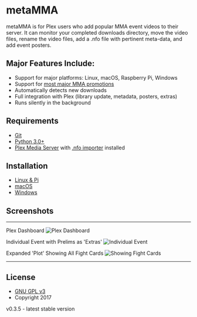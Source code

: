 # metaMMA
metaMMA is for Plex users who add popular MMA event videos to their server.  It can monitor your completed downloads directory, move the video files, rename the video files, add a .nfo file with pertinent meta-data, and add event posters.

## Major Features Include:
 * Support for major platforms: Linux, macOS, Raspberry Pi, Windows
 * Support for [most major MMA promotions](https://github.com/metaMMA/metaMMA/wiki/FAQ#which-mma-promotions-work-with-this-program)
 * Automatically detects new downloads
 * Full integration with Plex (library update, metadata, posters, extras)
 * Runs silently in the background

## Requirements
 * [Git](https://git-scm.com/)
 * [Python 3.0+](https://www.python.org/downloads/)
 * [Plex Media Server](https://www.plex.tv/downloads/) with [.nfo importer](https://forums.plex.tv/discussion/38402/metadata-agents-for-exported-xbmc-library) installed

## Installation
 * [Linux & Pi](https://github.com/metaMMA/metaMMA/wiki/Linux-&-Pi)
 * [macOS](https://github.com/metaMMA/metaMMA/wiki/MacOS)
 * [Windows](https://github.com/metaMMA/metaMMA/wiki/Windows)

## Screenshots
***
Plex Dashboard
![Plex Dashboard](https://raw.githubusercontent.com/metaMMA/metaMMA/master/github_images/plex_dashboard.png)

Individual Event with Prelims as 'Extras'
![Individual Event](https://raw.githubusercontent.com/metaMMA/metaMMA/master/github_images/event_with_prelims.png)

Expanded 'Plot' Showing All Fight Cards
![Showing Fight Cards](https://raw.githubusercontent.com/metaMMA/metaMMA/master/github_images/event_with_fight_cards.png)
***

## License
 * [GNU GPL v3](http://www.gnu.org/licenses/gpl.html)
 * Copyright 2017

v0.3.5 - latest stable version
